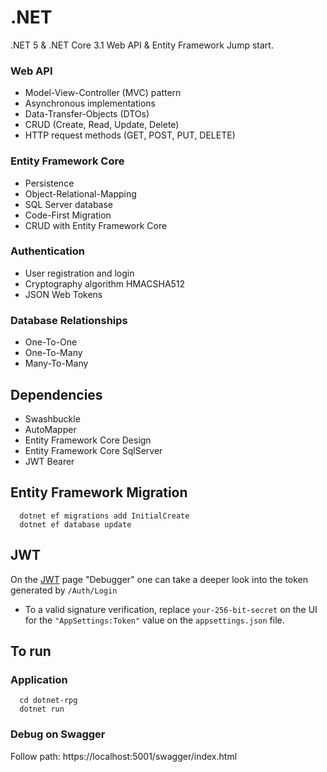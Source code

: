 # .NET

.NET 5 &amp; .NET Core 3.1 Web API &amp; Entity Framework Jump start.

### Web API

- Model-View-Controller (MVC) pattern
- Asynchronous implementations
- Data-Transfer-Objects (DTOs)
- CRUD (Create, Read, Update, Delete)
- HTTP request methods (GET, POST, PUT, DELETE)

### Entity Framework Core

- Persistence
- Object-Relational-Mapping
- SQL Server database
- Code-First Migration
- CRUD with Entity Framework Core

### Authentication

- User registration and login
- Cryptography algorithm HMACSHA512
- JSON Web Tokens

### Database Relationships

- One-To-One
- One-To-Many
- Many-To-Many

## Dependencies

- Swashbuckle
- AutoMapper
- Entity Framework Core Design
- Entity Framework Core SqlServer
- JWT Bearer


## Entity Framework Migration

```
  dotnet ef migrations add InitialCreate
  dotnet ef database update
```

## JWT 
On the [JWT](https://jwt.io/) page "Debugger" one can take a deeper look into the token generated by ```/Auth/Login```
- To a valid signature verification, replace ```your-256-bit-secret``` on the UI for the ```"AppSettings:Token"``` value on the ```appsettings.json``` file. 

## To run

### Application

```
  cd dotnet-rpg
  dotnet run
```

### Debug on Swagger

Follow path: https://localhost:5001/swagger/index.html
